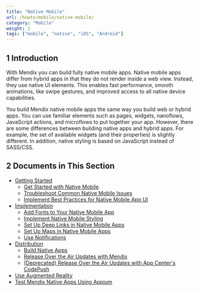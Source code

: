 ```yaml
---
title: "Native Mobile"
url: /howto/mobile/native-mobile/
category: "Mobile"
weight: 1
tags: ["mobile", "native", "iOS", "Android"]
---
```


## 1 Introduction

With Mendix you can build fully native mobile apps. Native mobile apps differ from hybrid apps in that they do not render inside a web view. Instead, they use native UI elements. This enables fast performance, smooth animations, like swipe gestures, and improved access to all native device capabilities.

You build Mendix native mobile apps the same way you build web or hybrid apps. You can use familiar elements such as pages, widgets, nanoflows, JavaScript actions, and microflows to put together your app. However, there are some differences between building native apps and hybrid apps. For example, the set of available widgets (and their properties) is slightly different. In addition, native styling is based on JavaScript instead of SASS/CSS. 

## 2 Documents in This Section

* [Getting Started](/howto/mobile/get-started/)
	* [Get Started with Native Mobile](/howto/mobile/getting-started-with-native-mobile/)
	* [Troubleshoot Common Native Mobile Issues](/howto/mobile/common-issues/)
	* [Implement Best Practices for Native Mobile App UI](/howto/mobile/ui-best-practices/)
* [Implementation](/howto/mobile/implementation/)
	* [Add Fonts to Your Native Mobile App](/howto/mobile/native-custom-fonts/)
	* [Implement Native Mobile Styling](/howto/mobile/native-styling/)
	* [Set Up Deep Links in Native Mobile Apps](/howto/mobile/native-deep-link/)
	* [Set Up Maps in Native Mobile Apps](/howto/mobile/how-to-maps/)
	* [Use Notifications](/howto/mobile/notifications/)
* [Distribution](/howto/mobile/distribution/)
	* [Build Native Apps](/howto/mobile/build-native-apps/)
	* [Release Over the Air Updates with Mendix](/howto/mobile/how-to-ota/)
	* [(Deprecated) Release Over the Air Updates with App Center's CodePush](/howto/mobile/how-to-ota-appcenter/)
* [Use Augmented Reality](/howto/mobile/ar-parent/)
* [Test Mendix Native Apps Using Appium](/howto/mobile/testing-mendix-native-apps-using-appium/)

